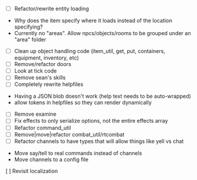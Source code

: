 - [ ] Refactor/rewrite entity loading

 * Why does the item specify where it loads instead of the location specifying?
 * Currently no "areas". Allow npcs/objects/rooms to be grouped under an "area" folder

- [ ] Clean up object handling code (item_util, get, put, containers, equipment, inventory, etc)
- [ ] Remove/refactor doors
- [ ] Look at tick code
- [ ] Remove sean's skills
- [ ] Completely rewrite helpfiles

 * Having a JSON blob doesn't work (help text needs to be auto-wrapped)
 * allow tokens in helpfiles so they can render dynamically

- [ ] Remove examine
- [ ] Fix effects to only serialize options, not the entire effects array
- [ ] Refactor command_util
- [ ] Remove|move|refactor combat_util/rtcombat
- [ ] Refactor channels to have types that will allow things like yell vs chat

 * Move say/tell to real commands instead of channels
 * Move channels to a config file

[ ] Revisit localization
